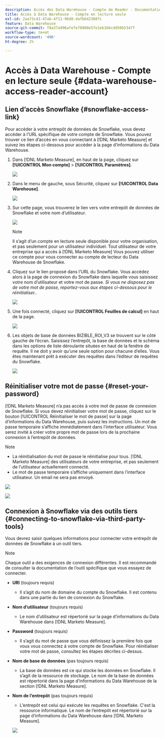 ```yaml
---
description: Accès des Data Warehouse - Compte de Reader - Documentation du produit
title: Accès à Data Warehouse - Compte en lecture seule
exl-id: 2aa73c41-47ab-4f11-96d8-dafb642308fc
feature: Data Warehouse
source-git-commit: f8a37a996afefe78900e57e1eb166cdd50b5347f
workflow-type: tm+mt
source-wordcount: '496'
ht-degree: 2%

---
```


# Accès à Data Warehouse - Compte en lecture seule {#data-warehouse-access-reader-account}

## Lien d’accès Snowflake {#snowflake-access-link}

Pour accéder à votre entrepôt de données de Snowflake, vous devez accéder à l’URL spécifique de votre compte de Snowflake. Vous pouvez trouver ce lien d’accès en vous connectant à [!DNL Marketo Measure] et suivez les étapes ci-dessous pour accéder à la page d’informations du Data Warehouse.

1. Dans [!DNL Marketo Measure], en haut de la page, cliquez sur **[!UICONTROL Mon compte]** > **[!UICONTROL Paramètres]**.

   ![](assets/data-warehouse-access-reader-account-1.png)

1. Dans le menu de gauche, sous Sécurité, cliquez sur **[!UICONTROL Data Warehouse]**.

   ![](assets/data-warehouse-access-reader-account-2.png)

1. Sur cette page, vous trouverez le lien vers votre entrepôt de données de Snowflake et votre nom d’utilisateur.

   ![](assets/data-warehouse-access-reader-account-3.png)

   >[!NOTE]
   >
   >Il s’agit d’un compte en lecture seule disponible pour votre organisation, et pas seulement pour un utilisateur individuel. Tout utilisateur de votre entreprise qui a accès à [!DNL Marketo Measure] Vous pouvez utiliser ce compte pour vous connecter au compte de lecteur du Data Warehouse de Snowflake.

1. Cliquez sur le lien proposé dans l’URL du Snowflake. Vous accédez alors à la page de connexion du Snowflake dans laquelle vous saisissez votre nom d’utilisateur et votre mot de passe. _Si vous ne disposez pas de votre mot de passe, reportez-vous aux étapes ci-dessous pour le réinitialiser._.

   ![](assets/data-warehouse-access-reader-account-4.png)

1. Une fois connecté, cliquez sur **[!UICONTROL Feuilles de calcul]** en haut de la page.

   ![](assets/data-warehouse-access-reader-account-5.png)

1. Les objets de base de données BIZIBLE_ROI_V3 se trouvent sur le côté gauche de l’écran. Saisissez l’entrepôt, la base de données et le schéma dans les options de liste déroulante situées en haut de la fenêtre de requête. Il ne doit y avoir qu’une seule option pour chacune d’elles. Vous êtes maintenant prêt à exécuter des requêtes dans l’éditeur de requêtes du Snowflake.

   ![](assets/data-warehouse-access-reader-account-6.png)

## Réinitialiser votre mot de passe {#reset-your-password}

[!DNL Marketo Measure] n’a pas accès à votre mot de passe de connexion de Snowflake. Si vous devez réinitialiser votre mot de passe, cliquez sur le bouton [!UICONTROL Réinitialiser le mot de passe] sur la page d’informations du Data Warehouse, puis suivez les instructions. Un mot de passe temporaire s’affiche immédiatement dans l’interface utilisateur. Vous serez invité à créer votre propre mot de passe lors de la prochaine connexion à l’entrepôt de données.

>[!NOTE]
>
>* La réinitialisation du mot de passe le réinitialise pour tous. [!DNL Marketo Measure] des utilisateurs de votre entreprise, et pas seulement de l’utilisateur actuellement connecté.
>* Le mot de passe temporaire s’affiche uniquement dans l’interface utilisateur. Un email ne sera pas envoyé.

![](assets/data-warehouse-access-reader-account-7.png)

![](assets/data-warehouse-access-reader-account-8.png)

## Connexion à Snowflake via des outils tiers {#connecting-to-snowflake-via-third-party-tools}

Vous devrez saisir quelques informations pour connecter votre entrepôt de données de Snowflake à un outil tiers.

>[!NOTE]
>
>Chaque outil a des exigences de connexion différentes. Il est recommandé de consulter la documentation de l’outil spécifique que vous essayez de connecter.

* **URI** (toujours requis)
   * Il s’agit du nom de domaine du compte du Snowflake.  Il est contenu dans une partie du lien de connexion du Snowflake.
* **Nom d’utilisateur** (toujours requis)
   * Le nom d’utilisateur est répertorié sur la page d’informations du Data Warehouse dans [!DNL Marketo Measure].
* **Password** (toujours requis)
   * Il s’agit du mot de passe que vous définissez la première fois que vous vous connectez à votre compte de Snowflake.  Pour réinitialiser votre mot de passe, consultez les étapes décrites ci-dessus.
* **Nom de base de données** (pas toujours requis)
   * La base de données est ce qui stocke les données en Snowflake. Il s’agit de la ressource de stockage. Le nom de la base de données est répertorié dans la page d’informations du Data Warehouse de la section [!DNL Marketo Measure].
* **Nom de l’entrepôt** (pas toujours requis)
   * L’entrepôt est celui qui exécute les requêtes en Snowflake. C&#39;est la ressource informatique.  Le nom de l’entrepôt est répertorié sur la page d’informations du Data Warehouse dans [!DNL Marketo Measure].

  ![](assets/data-warehouse-access-reader-account-9.png)
